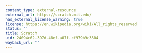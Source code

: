 ```yaml
---
content_type: external-resource
external_url: https://scratch.mit.edu/
has_external_license_warning: true
license: https://en.wikipedia.org/wiki/All_rights_reserved
status: ''
title: Scratch
uid: 24094c62-397d-48ef-a07f-cf979b9c3304
wayback_url: ''
---
```

